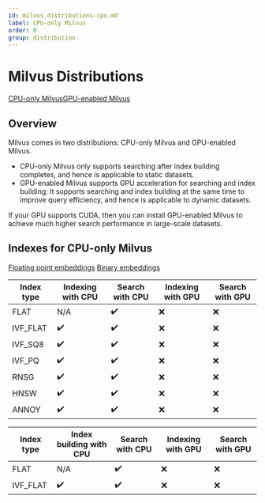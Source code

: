 ```yaml
---
id: milvus_distributions-cpu.md
label: CPU-only Milvus
order: 0
group: distribution
---
```


# Milvus Distributions

<div class="tab-wrapper"><a href="milvus_distributions-cpu.md" class='active'>CPU-only Milvus</a><a href="milvus_distributions-gpu.md" >GPU-enabled Milvus</a></div> 

## Overview


Milvus comes in two distributions: CPU-only Milvus and GPU-enabled Milvus.

<ul>
<li>CPU-only Milvus only supports searching after index building completes, and hence is applicable to static datasets.</li> 
<li>GPU-enabled Milvus supports GPU acceleration for searching and index building: It supports searching and index building at the same time to improve query efficiency, and hence is applicable to dynamic datasets.</li>
</ul>

If your GPU supports CUDA, then you can install GPU-enabled Milvus to achieve much higher search performance in large-scale datasets.



## Indexes for CPU-only Milvus

<div class="filter">
<a href="#floating">Floating point embeddings</a> <a href="#binary">Binary embeddings</a>
</div>

<div class="filter-floating table-wrapper" markdown="block">

| Index type | Indexing with CPU | Search with CPU | Indexing with GPU        | Search with GPU |
| ---------- | ----------------- | --------------- | ------------------------ | --------------- |
| FLAT       | N/A               | ✔️              | ❌                      | ❌              |
| IVF_FLAT   | ✔️                | ✔️             | ❌                      | ❌              |
| IVF_SQ8    | ✔️                | ✔️             | ❌                      | ❌              |
| IVF_PQ     | ✔️                | ✔️             | ❌                      | ❌              |
| RNSG       | ✔️                | ✔️             | ❌                      | ❌              |
| HNSW       | ✔️                | ✔️             | ❌                      | ❌              |
| ANNOY      | ✔️                | ✔️             | ❌                      | ❌              |

</div>

<div class="filter-binary table-wrapper" markdown="block">

| Index type | Index building with CPU | Search with CPU | Indexing with GPU     | Search with GPU |
| ---------- | ----------------------- | --------------- | --------------------- | --------------- |
| FLAT       | N/A                     | ✔️             | ❌                    | ❌              |
| IVF_FLAT   | ✔️                      | ✔️             | ❌                    | ❌              |

</div>

